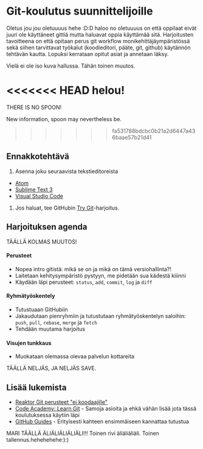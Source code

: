 # Git-koulutus suunnittelijoille

Oletus jou jou oletuuuus hehe :D:D haloo no oletuuuus on että oppilaat eivät juuri ole käyttäneet gittiä mutta haluavat oppia käyttämää sitä. Harjoitusten tavoitteena on että opitaan perus git workflow monikehittäjäympäristössä sekä siihen tarvittavat työkalut (koodieditori, pääte, git, github) käytännön tehtävän kautta. Lopuksi kerrataan opitut asiat ja annetaan läksy.

Vielä ei ole iso kuva hallussa.
Tähän toinen muutos.

<<<<<<< HEAD
helou! 
=======
THERE IS NO SPOON! 

New information, spoon may nevertheless be. 

>>>>>>> fa531788bdcbc0b21a2d6447a436baae57b21d41
## Ennakkotehtävä

1. Asenna joku seuraavista tekstieditoreista
  - [Atom](https://atom.io/)
  - [Sublime Text 3](https://www.sublimetext.com/)
  - [Visual Studio Code](https://code.visualstudio.com/)
1. Jos haluat, tee GitHubin [Try Git](https://try.github.io)-harjoitus.

## Harjoituksen agenda
TÄÄLLÄ KOLMAS MUUTOS!

#### Perusteet
- Nopea intro gitistä: mikä se on ja mikä on tämä versiohallinta?!
- Laitetaan kehitysympäristö pystyyn, me pidetään sua kädestä kiiinni
- Käydään läpi perusteet: `status`, `add`, `commit`, `log` ja `diff`

#### Ryhmätyöskentely
- Tutustuaan GitHubiin
- Jakaudutaan pienryhmiin ja tutustutaan ryhmätyöskentelyn saloihin: `push`, `pull`, `rebase`, `merge` ja `fetch`
- Tehdään muutama harjoitus

#### Visujen tunkkaus
- Muokataan olemassa olevaa palvelun kottareita

TÄÄLLÄ NELJÄS, JA NELJÄS SAVE.
## Lisää lukemista

- [Reaktor Git perusteet "ei koodaajille"](https://extra.reaktor.fi/pages/viewpage.action?pageId=50922108)
- [Code Academy: Learn Git](https://www.codecademy.com/learn/learn-git) - Samoja asioita ja ehkä vähän lisää jota tässä koulutuksessa käytiin läpi
- [GitHub Guides](https://guides.github.com/) - Erityisesti kahteen ensimmäiseen kannattaa tutustua

MARI TÄÄLLÄ ÄLIÄLIÄLIÄLIÄLI!!!
Toinen rivi äliäliäliäli. Toinen tallennus.hehehehehe:):)
